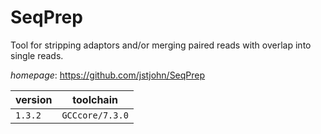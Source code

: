 # SeqPrep

Tool for stripping adaptors and/or merging paired reads with overlap into single reads.

*homepage*: <https://github.com/jstjohn/SeqPrep>

version | toolchain
--------|----------
``1.3.2`` | ``GCCcore/7.3.0``
